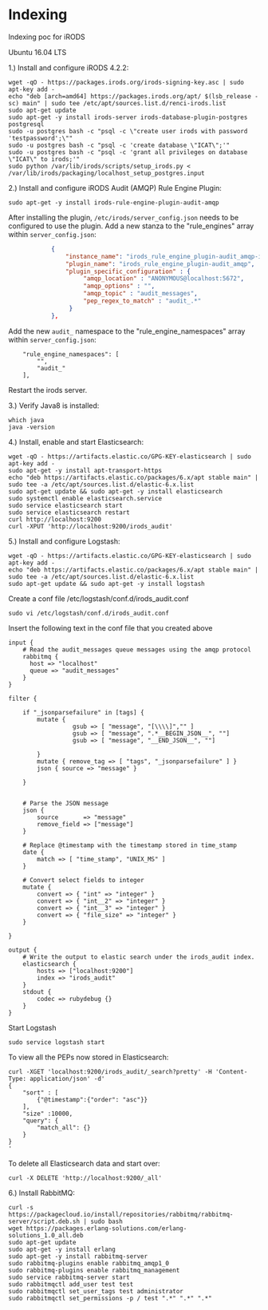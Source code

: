 # Indexing
Indexing poc for iRODS

Ubuntu 16.04 LTS

1.) Install and configure iRODS 4.2.2:
```
wget -qO - https://packages.irods.org/irods-signing-key.asc | sudo apt-key add -
echo "deb [arch=amd64] https://packages.irods.org/apt/ $(lsb_release -sc) main" | sudo tee /etc/apt/sources.list.d/renci-irods.list
sudo apt-get update
sudo apt-get -y install irods-server irods-database-plugin-postgres postgresql
sudo -u postgres bash -c "psql -c \"create user irods with password 'testpassword';\""
sudo -u postgres bash -c "psql -c 'create database \"ICAT\";'"
sudo -u postgres bash -c "psql -c 'grant all privileges on database \"ICAT\" to irods;'"
sudo python /var/lib/irods/scripts/setup_irods.py < /var/lib/irods/packaging/localhost_setup_postgres.input
```

2.) Install and configure iRODS Audit (AMQP) Rule Engine Plugin:
```
sudo apt-get -y install irods-rule-engine-plugin-audit-amqp
```
After installing the plugin, `/etc/irods/server_config.json` needs to be configured to use the plugin.
Add a new stanza to the "rule_engines" array within `server_config.json`:
```json
            {
                "instance_name": "irods_rule_engine_plugin-audit_amqp-instance",
                "plugin_name": "irods_rule_engine_plugin-audit_amqp",
                "plugin_specific_configuration" : {
                     "amqp_location" : "ANONYMOUS@localhost:5672",
                     "amqp_options" : "",
                     "amqp_topic" : "audit_messages",
                     "pep_regex_to_match" : "audit_.*"
                 }
            },
```
Add the new `audit_` namespace to the "rule_engine_namespaces" array within `server_config.json`:
```
    "rule_engine_namespaces": [
        "", 
        "audit_"
    ], 
```
Restart the irods server.

3.) Verify Java8 is installed:
```
which java
java -version
```

4.) Install, enable and start Elasticsearch:
```
wget -qO - https://artifacts.elastic.co/GPG-KEY-elasticsearch | sudo apt-key add -
sudo apt-get -y install apt-transport-https
echo "deb https://artifacts.elastic.co/packages/6.x/apt stable main" | sudo tee -a /etc/apt/sources.list.d/elastic-6.x.list
sudo apt-get update && sudo apt-get -y install elasticsearch
sudo systemctl enable elasticsearch.service
sudo service elasticsearch start
sudo service elasticsearch restart
curl http://localhost:9200
curl -XPUT 'http://localhost:9200/irods_audit'
```

5.) Install and configure Logstash:
```
wget -qO - https://artifacts.elastic.co/GPG-KEY-elasticsearch | sudo apt-key add -
echo "deb https://artifacts.elastic.co/packages/6.x/apt stable main" | sudo tee -a /etc/apt/sources.list.d/elastic-6.x.list
sudo apt-get update && sudo apt-get -y install logstash
```
Create a conf file /etc/logstash/conf.d/irods_audit.conf 
```
sudo vi /etc/logstash/conf.d/irods_audit.conf
```
Insert the following text in the conf file that you created above
```
input {
    # Read the audit_messages queue messages using the amqp protocol
    rabbitmq {
      host => "localhost"
      queue => "audit_messages"
    }
}

filter {

    if "_jsonparsefailure" in [tags] {
        mutate {
                  gsub => [ "message", "[\\\\]","" ]
                  gsub => [ "message", ".*__BEGIN_JSON__", ""]
                  gsub => [ "message", "__END_JSON__", ""]

        }
        mutate { remove_tag => [ "tags", "_jsonparsefailure" ] }
        json { source => "message" }

    }


    # Parse the JSON message
    json {
        source       => "message"
        remove_field => ["message"]
    }

    # Replace @timestamp with the timestamp stored in time_stamp
    date {
        match => [ "time_stamp", "UNIX_MS" ]
    }

    # Convert select fields to integer
    mutate {
        convert => { "int" => "integer" }
        convert => { "int__2" => "integer" }
        convert => { "int__3" => "integer" }
        convert => { "file_size" => "integer" }
    }

}

output {
    # Write the output to elastic search under the irods_audit index.
    elasticsearch {
        hosts => ["localhost:9200"]
        index => "irods_audit"
    }
    stdout {
        codec => rubydebug {}
    }
}
```
Start Logstash
```
sudo service logstash start
```
To view all the PEPs now stored in Elasticsearch:
```
curl -XGET 'localhost:9200/irods_audit/_search?pretty' -H 'Content-Type: application/json' -d'
{
    "sort" : [
        {"@timestamp":{"order": "asc"}}
    ],
    "size" :10000,
    "query": {
        "match_all": {}
    }
}
'
```

To delete all Elasticsearch data and start over:
```
curl -X DELETE 'http://localhost:9200/_all'
```

6.) Install RabbitMQ:
```
curl -s https://packagecloud.io/install/repositories/rabbitmq/rabbitmq-server/script.deb.sh | sudo bash
wget https://packages.erlang-solutions.com/erlang-solutions_1.0_all.deb
sudo apt-get update
sudo apt-get -y install erlang
sudo apt-get -y install rabbitmq-server
sudo rabbitmq-plugins enable rabbitmq_amqp1_0
sudo rabbitmq-plugins enable rabbitmq_management
sudo service rabbitmq-server start
sudo rabbitmqctl add_user test test
sudo rabbitmqctl set_user_tags test administrator
sudo rabbitmqctl set_permissions -p / test ".*" ".*" ".*"

```
